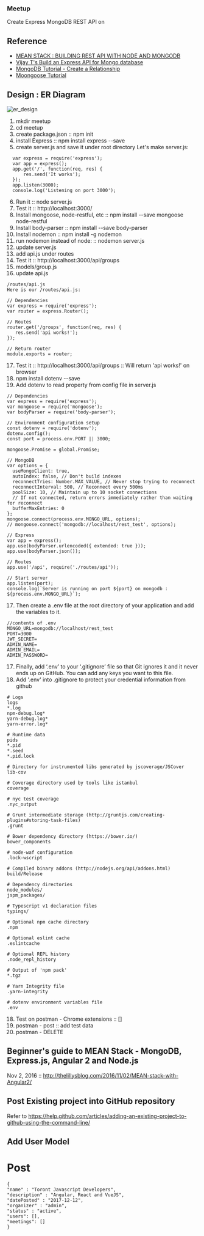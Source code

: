 ### Meetup

Create Express MongoDB REST API on 
## Reference 
  - [MEAN STACK : BUILDING REST API WITH NODE AND MONGODB](http://www.bogotobogo.com/MEAN-Stack/Building-REST-API-with-Node-Mongodb.php)
  - [Vijay T's Build an Express API for Mongo database](https://vijayt.com/post/build-an-express-api-for-mongo-database/)
  - [MongoDB Tutorial - Create a Relationship](https://www.quackit.com/mongodb/tutorial/mongodb_create_a_relationship.cfm)
  - [Moongoose Tutorial](http://mongoosejs.com/docs/3.5.x/index.html) 

## Design : ER Diagram
![er_design](https://user-images.githubusercontent.com/11605506/33356881-f17253bc-d48c-11e7-9973-6d9e08c67966.png)

1. mkdir meetup
2. cd meetup
3. create package.json :: npm init
4. install Express :: npm install express --save
5. create server.js and save it under root directory 
Let's make server.js:
~~~~~
  var express = require('express');
  var app = express();
  app.get('/', function(req, res) {
	  res.send('It works');
  });
  app.listen(3000);
  console.log('Listening on port 3000');
~~~~~
6. Run it :: node server.js
7. Test it :: http://localhost:3000/
8. Install mongoose, node-restful, etc :: npm install --save mongoose node-restful
9. Install body-parser :: npm install --save body-parser
10. Install nodemon :: npm install -g nodemon
11. run nodemon instead of node: :: nodemon server.js
12. update server.js
13. add api.js under routes
14. Test it :: http://localhost:3000/api/groups
15. models/group.js
16. update api.js
~~~~~
/routes/api.js
Here is our /routes/api.js:

// Dependencies
var express = require('express');
var router = express.Router();

// Routes
router.get('/groups', function(req, res) {
   res.send('api works!');
});

// Return router
module.exports = router;
~~~~~
17. Test it :: http://localhost:3000/api/groups :: Will return 'api works!' on browser
17. npm install dotenv --save
17. Add dotenv to read property from config file in server.js
~~~~
// Dependencies
var express = require('express');
var mongoose = require('mongoose');
var bodyParser = require('body-parser');

// Environment configuration setup
const dotenv = require('dotenv');
dotenv.config();
const port = process.env.PORT || 3000;

mongoose.Promise = global.Promise;

// MongoDB
var options = {
  useMongoClient: true,
  autoIndex: false, // Don't build indexes
  reconnectTries: Number.MAX_VALUE, // Never stop trying to reconnect
  reconnectInterval: 500, // Reconnect every 500ms
  poolSize: 10, // Maintain up to 10 socket connections
  // If not connected, return errors immediately rather than waiting for reconnect
  bufferMaxEntries: 0
};
mongoose.connect(process.env.MONGO_URL, options);
// mongoose.connect('mongodb://localhost/rest_test', options);

// Express
var app = express();
app.use(bodyParser.urlencoded({ extended: true }));
app.use(bodyParser.json());

// Routes
app.use('/api', require('./routes/api'));

// Start server
app.listen(port);
console.log(`Server is running on port ${port} on mongodb : ${process.env.MONGO_URL}`);
~~~~
17. Then create a .env file at the root directory of your application and add the variables to it.
~~~~
//contents of .env
MONGO_URL=mongodb://localhost/rest_test
PORT=3000
JWT_SECRET=
ADMIN_NAME=
ADMIN_EMAIL=
ADMIN_PASSWORD=
~~~~
17. Finally, add ‘.env’ to your ‘.gitignore’ file so that Git ignores it and it never ends up on GitHub. You can add any keys you want to this file.
17. Add '.env' into .gitignore to protect your credential information from github
~~~~
# Logs
logs
*.log
npm-debug.log*
yarn-debug.log*
yarn-error.log*

# Runtime data
pids
*.pid
*.seed
*.pid.lock

# Directory for instrumented libs generated by jscoverage/JSCover
lib-cov

# Coverage directory used by tools like istanbul
coverage

# nyc test coverage
.nyc_output

# Grunt intermediate storage (http://gruntjs.com/creating-plugins#storing-task-files)
.grunt

# Bower dependency directory (https://bower.io/)
bower_components

# node-waf configuration
.lock-wscript

# Compiled binary addons (http://nodejs.org/api/addons.html)
build/Release

# Dependency directories
node_modules/
jspm_packages/

# Typescript v1 declaration files
typings/

# Optional npm cache directory
.npm

# Optional eslint cache
.eslintcache

# Optional REPL history
.node_repl_history

# Output of 'npm pack'
*.tgz

# Yarn Integrity file
.yarn-integrity

# dotenv environment variables file
.env

~~~~
18. Test on postman - Chrome extensions :: []
19. postman - post :: add test data
20. postman - DELETE

## Beginner's guide to MEAN Stack - MongoDB, Express.js, Angular 2 and Node.js
Nov 2, 2016 :: http://thelillysblog.com/2016/11/02/MEAN-stack-with-Angular2/

## Post Existing project into GitHub repository
Refer to https://help.github.com/articles/adding-an-existing-project-to-github-using-the-command-line/


## Add User Model
# Post 
~~~~
{
"name" : "Toront Javascript Developers",
"description" : "Angular, React and VueJS",
"datePosted" : "2017-12-12",
"organizer" : "admin", 
"status" : "active", 
"users": [], 
"meetings": []
}
~~~~~
